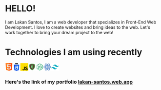 
# HELLO!
I am Lakan Santos, I am a web developer that specializes in Front-End Web Development. I love to create websites and bring ideas to the web. Let's work together to bring your dream project to the web! 
# 


# Technologies I am using recently
<img src="https://github.com/lakansantos/images/blob/main/html.png" width="5%" height="5%" display="inline-block"><img src="https://github.com/lakansantos/images/blob/main/css-3.png" width="5%" height="5%" display="inline-block"><img src="https://github.com/lakansantos/images/blob/main/js.png" width="5%" height="5%" display="inline-block"><img src="https://github.com/lakansantos/images/blob/main/icons8-mongodb-48.png" width="5%" height="5%" display="inline-block"><img src="https://github.com/lakansantos/images/blob/main/icons8-node-js-48.png" width="5%" height="5%" display="inline-block"><img src="https://github.com/lakansantos/images/blob/main/reactJS.png" width="5%" height="5%" display="inline-block"><img src="https://github.com/lakansantos/images/blob/main/tailwind.png" width="5%" height="5%" display="inline-block">



### Here's the link of my portfolio [lakan-santos.web.app](https://lakan-santos.web.app)

<!---
lakansantos/lakansantos is a ✨ special ✨ repository because its `README.md` (this file) appears on your GitHub profile.
You can click the Preview link to take a look at your changes.
--->
